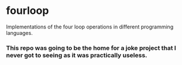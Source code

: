 fourloop
========

Implementations of the four loop operations in different programming languages.


### This repo was going to be the home for a joke project that I never got to seeing as it was practically useless.
